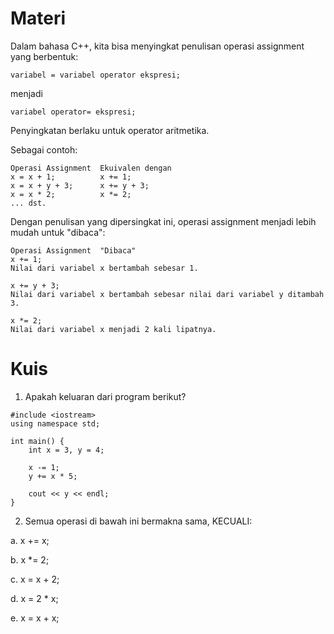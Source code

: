 # Materi
Dalam bahasa C++, kita bisa menyingkat penulisan operasi assignment yang berbentuk:

```
variabel = variabel operator ekspresi;
```

menjadi

```
variabel operator= ekspresi;
```

Penyingkatan berlaku untuk operator aritmetika.

Sebagai contoh:

```
Operasi Assignment	Ekuivalen dengan
x = x + 1;          x += 1;
x = x + y + 3;      x += y + 3;
x = x * 2;          x *= 2;
... dst.	 
```

Dengan penulisan yang dipersingkat ini, operasi assignment menjadi lebih mudah untuk "dibaca":

```
Operasi Assignment	"Dibaca"
x += 1;
Nilai dari variabel x bertambah sebesar 1.

x += y + 3;
Nilai dari variabel x bertambah sebesar nilai dari variabel y ditambah 3.

x *= 2;
Nilai dari variabel x menjadi 2 kali lipatnya.
```

# Kuis
1. Apakah keluaran dari program berikut?

```
#include <iostream>
using namespace std;

int main() {
    int x = 3, y = 4;

    x -= 1;
    y += x * 5;

    cout << y << endl;
}
```

2. Semua operasi di bawah ini bermakna sama, KECUALI:


a. x += x;

b. x *= 2;

c. x = x + 2;

d. x = 2 * x;

e. x = x + x;
